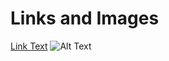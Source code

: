 # Links and Images

[Link Text](https://www.google.com)
![Alt Text](https://www.shutterstock.com/image-photo/british-shorthair-cat-kitten-border-collie-2199219837)
